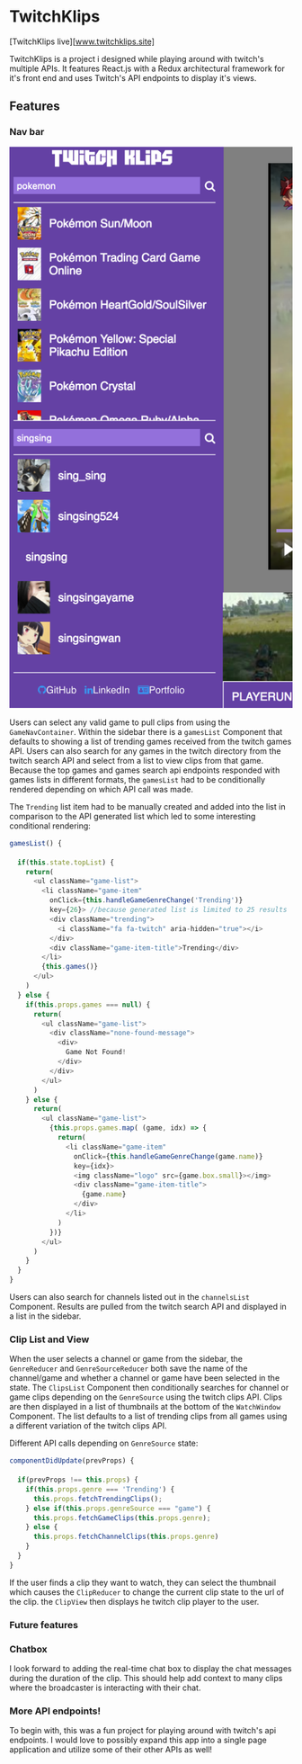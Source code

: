 # TwitchKlips

[TwitchKlips live][www.twitchklips.site]

TwitchKlips is a project i designed while playing around with twitch's multiple APIs. It features React.js with a Redux architectural framework for it's front end and uses Twitch's API endpoints to display it's views.

## Features

### Nav bar

![image of nav bar](docs/navbar.png)

  Users can select any valid game to pull clips from using the `GameNavContainer`. Within the sidebar there is a `gamesList` Component that defaults to showing a list of trending games received from the twitch games API. Users can also search for any games in the twitch directory from the twitch search API and select from a list to view clips from that game. Because the top games and games search api endpoints responded with games lists in different formats, the `gamesList` had to be conditionally rendered depending on which API call was made.


  The `Trending` list item had to be manually created and added into the list in comparison to the API generated list which led to some interesting conditional rendering:

  ```javascript
  gamesList() {

    if(this.state.topList) {
      return(
        <ul className="game-list">
          <li className="game-item"
            onClick={this.handleGameGenreChange('Trending')}
            key={26}> //because generated list is limited to 25 results
            <div className="trending">
              <i className="fa fa-twitch" aria-hidden="true"></i>
            </div>
            <div className="game-item-title">Trending</div>
          </li>
          {this.games()}
        </ul>
      )
    } else {
      if(this.props.games === null) {
        return(
          <ul className="game-list">
            <div className="none-found-message">
              <div>
                Game Not Found!
              </div>
            </div>
          </ul>
        )
      } else {
        return(
          <ul className="game-list">
            {this.props.games.map( (game, idx) => {
              return(
                <li className="game-item"
                  onClick={this.handleGameGenreChange(game.name)}
                  key={idx}>
                  <img className="logo" src={game.box.small}></img>
                  <div className="game-item-title">
                    {game.name}
                  </div>
                </li>
              )
            })}
          </ul>
        )
      }
    }
  }

  ```

  Users can also search for channels listed out in the `channelsList` Component. Results are pulled from the twitch search API and displayed in a list in the sidebar.

### Clip List and View

  When the user selects a channel or game from the sidebar, the `GenreReducer` and `GenreSourceReducer` both save the name of the channel/game and whether a channel or game have been selected in the state. The `ClipsList` Component then conditionally searches for channel or game clips depending on the `GenreSource` using the twitch clips API. Clips are then displayed in a list of thumbnails at the bottom of the `WatchWindow` Component. The list defaults to a list of trending clips from all games using a different variation of the twitch clips API.

  Different API calls depending on `GenreSource` state:

  ```javascript
  componentDidUpdate(prevProps) {

    if(prevProps !== this.props) {
      if(this.props.genre === 'Trending') {
        this.props.fetchTrendingClips();
      } else if(this.props.genreSource === "game") {
        this.props.fetchGameClips(this.props.genre);
      } else {
        this.props.fetchChannelClips(this.props.genre)
      }
    }
  }
  ```

  If the user finds a clip they want to watch, they can select the thumbnail which causes the `ClipReducer` to change the current clip state to the url of the clip. the `ClipView` then displays he twitch clip player to the user.

### Future features

### Chatbox

  I look forward to adding the real-time chat box to display the chat messages during the duration of the clip. This should help add context to many clips where the broadcaster is interacting with their chat.

### More API endpoints!

  To begin with, this was a fun project for playing around with twitch's api endpoints. I would love to possibly expand this app into a single page application and utilize some of their other APIs as well!
